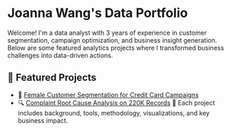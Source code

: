 # Joanna Wang's Data Portfolio

Welcome! I'm a data analyst with 3 years of experience in customer segmentation, campaign optimization, and business insight generation.
Below are some featured analytics projects where I transformed business challenges into data-driven actions.

## 📌 Featured Projects
- 🎯 [Female Customer Segmentation for Credit Card Campaigns](./female-segmentation.md)  
- 🔍 [Complaint Root Cause Analysis on 220K Records](#coming-soon)
🧠 Each project includes background, tools, methodology, visualizations, and key business impact.
